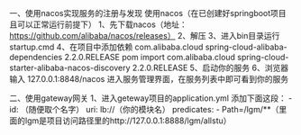 一、使用nacos实现服务的注册与发现
使用nacos（在已创建好springboot项目且可以正常运行前提下）
1、先下载nacos（地址：https://github.com/alibaba/nacos/releases）
2、解压
3、进入bin目录运行startup.cmd
4、在项目中添加依赖
	<dependency>
            <groupId>com.alibaba.cloud</groupId>
            <artifactId>spring-cloud-alibaba-dependencies</artifactId>
            <version>2.2.0.RELEASE</version>
            <type>pom</type>
            <scope>import</scope>
        </dependency>
        <dependency>
            <groupId>com.alibaba.cloud</groupId>
            <artifactId>spring-cloud-starter-alibaba-nacos-discovery</artifactId>
            <version>2.2.0.RELEASE</version>
        </dependency>
5、启动你的服务
6、浏览器输入 127.0.0.1:8848/nacos 进入服务管理界面，在服务列表中即可看到你的服务

二、使用gateway网关
1、进入geteway项目的application.yml 添加下面这段：
                               - id: （随便取个名字）
                                 uri: lb://（你的模块名）
                                 predicates:
                                   - Path=/lgm/**（里面的lgm是项目访问路径里的http://127.0.0.1:8888/lgm/allstu）